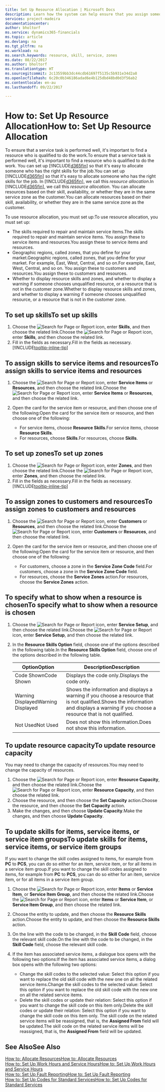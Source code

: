 ```yaml
---
title: Set Up Resource Allocation | Microsoft Docs
description: Learn how the system can help ensure that you assign someone who has the skills required to provide a service.
services: project-madeira
documentationcenter: 
author: bholtorf
ms.service: dynamics365-financials
ms.topic: article
ms.devlang: na
ms.tgt_pltfrm: na
ms.workload: na
ms.search.keywords: resource, skill, service, zones
ms.date: 08/22/2017
ms.author: bholtorf
ms.translationtype: HT
ms.sourcegitcommit: 2c13559bb3dc44cdb61697f5135c5b931e34d2a8
ms.openlocfilehash: 6c20c0b346186adad6e4b125dbd48bd0d3f56ab2
ms.contentlocale: en-au
ms.lasthandoff: 09/22/2017

---
```


# <a name="how-to-set-up-resource-allocation"></a><span data-ttu-id="97446-103">How to: Set Up Resource Allocation</span><span class="sxs-lookup"><span data-stu-id="97446-103">How to: Set Up Resource Allocation</span></span>
<span data-ttu-id="97446-104">To ensure that a service task is performed well, it's important to find a resource who is qualified to do the work.</span><span class="sxs-lookup"><span data-stu-id="97446-104">To ensure that a service task is performed well, it's important to find a resource who is qualified to do the work.</span></span> <span data-ttu-id="97446-105">You can set up [!INCLUDE[d365fin](includes/d365fin_md.md)] so that it's easy to allocate someone who has the right skills for the job.</span><span class="sxs-lookup"><span data-stu-id="97446-105">You can set up [!INCLUDE[d365fin](includes/d365fin_md.md)] so that it's easy to allocate someone who has the right skills for the job.</span></span> <span data-ttu-id="97446-106">In [!INCLUDE[d365fin](includes/d365fin_md.md)], we call this _resource allocation_.</span><span class="sxs-lookup"><span data-stu-id="97446-106">In [!INCLUDE[d365fin](includes/d365fin_md.md)], we call this _resource allocation_.</span></span> <span data-ttu-id="97446-107">You can allocate resources based on their skill, availability, or whether they are in the same service zone as the customer.</span><span class="sxs-lookup"><span data-stu-id="97446-107">You can allocate resources based on their skill, availability, or whether they are in the same service zone as the customer.</span></span> 

<span data-ttu-id="97446-108">To use resource allocation, you must set up:</span><span class="sxs-lookup"><span data-stu-id="97446-108">To use resource allocation, you must set up:</span></span>  
  
* <span data-ttu-id="97446-109">The skills required to repair and maintain service items.</span><span class="sxs-lookup"><span data-stu-id="97446-109">The skills required to repair and maintain service items.</span></span> <span data-ttu-id="97446-110">You assign these to service items and resources.</span><span class="sxs-lookup"><span data-stu-id="97446-110">You assign these to service items and resources.</span></span>  
* <span data-ttu-id="97446-111">Geographic regions, called zones, that you define for your market.</span><span class="sxs-lookup"><span data-stu-id="97446-111">Geographic regions, called zones, that you define for your market.</span></span> <span data-ttu-id="97446-112">For example, East, West, Central, and so on.</span><span class="sxs-lookup"><span data-stu-id="97446-112">For example, East, West, Central, and so on.</span></span> <span data-ttu-id="97446-113">You assign these to customers and resources.</span><span class="sxs-lookup"><span data-stu-id="97446-113">You assign these to customers and resources.</span></span>  
* <span data-ttu-id="97446-114">Whether to display resource skills and zones, and whether to display a warning if someone chooses unqualified resource, or a resource that is not in the customer zone.</span><span class="sxs-lookup"><span data-stu-id="97446-114">Whether to display resource skills and zones, and whether to display a warning if someone chooses unqualified resource, or a resource that is not in the customer zone.</span></span>  

## <a name="to-set-up-skills"></a><span data-ttu-id="97446-115">To set up skills</span><span class="sxs-lookup"><span data-stu-id="97446-115">To set up skills</span></span>
1. <span data-ttu-id="97446-116">Choose the ![Search for Page or Report](media/ui-search/search_small.png "Search for Page or Report icon") icon, enter **Skills**, and then choose the related link.</span><span class="sxs-lookup"><span data-stu-id="97446-116">Choose the ![Search for Page or Report](media/ui-search/search_small.png "Search for Page or Report icon") icon, enter **Skills**, and then choose the related link.</span></span>  
2. <span data-ttu-id="97446-117">Fill in the fields as necessary.</span><span class="sxs-lookup"><span data-stu-id="97446-117">Fill in the fields as necessary.</span></span> [!INCLUDE[tooltip-inline-tip](includes/tooltip-inline-tip_md.md)]  

## <a name="to-assign-skills-to-service-items-and-resources"></a><span data-ttu-id="97446-118">To assign skills to service items and resources</span><span class="sxs-lookup"><span data-stu-id="97446-118">To assign skills to service items and resources</span></span>
1. <span data-ttu-id="97446-119">Choose the ![Search for Page or Report](media/ui-search/search_small.png "Search for Page or Report icon") icon, enter **Service Items** or **Resources**, and then choose the related link.</span><span class="sxs-lookup"><span data-stu-id="97446-119">Choose the ![Search for Page or Report](media/ui-search/search_small.png "Search for Page or Report icon") icon, enter **Service Items** or **Resources**, and then choose the related link.</span></span>  
2. <span data-ttu-id="97446-120">Open the card for the service item or resource, and then choose one of the following:</span><span class="sxs-lookup"><span data-stu-id="97446-120">Open the card for the service item or resource, and then choose one of the following:</span></span>  
  
    * <span data-ttu-id="97446-121">For service items, choose **Resource Skills**.</span><span class="sxs-lookup"><span data-stu-id="97446-121">For service items, choose **Resource Skills**.</span></span>  
    * <span data-ttu-id="97446-122">For resources, choose **Skills**.</span><span class="sxs-lookup"><span data-stu-id="97446-122">For resources, choose **Skills**.</span></span>  

## <a name="to-set-up-zones"></a><span data-ttu-id="97446-123">To set up zones</span><span class="sxs-lookup"><span data-stu-id="97446-123">To set up zones</span></span>
1. <span data-ttu-id="97446-124">Choose the ![Search for Page or Report](media/ui-search/search_small.png "Search for Page or Report icon") icon, enter **Zones**, and then choose the related link.</span><span class="sxs-lookup"><span data-stu-id="97446-124">Choose the ![Search for Page or Report](media/ui-search/search_small.png "Search for Page or Report icon") icon, enter **Zones**, and then choose the related link.</span></span>  
2. <span data-ttu-id="97446-125">Fill in the fields as necessary.</span><span class="sxs-lookup"><span data-stu-id="97446-125">Fill in the fields as necessary.</span></span> [!INCLUDE[tooltip-inline-tip](includes/tooltip-inline-tip_md.md)]  

## <a name="to-assign-zones-to-customers-and-resources"></a><span data-ttu-id="97446-126">To assign zones to customers and resources</span><span class="sxs-lookup"><span data-stu-id="97446-126">To assign zones to customers and resources</span></span> 
1. <span data-ttu-id="97446-127">Choose the ![Search for Page or Report](media/ui-search/search_small.png "Search for Page or Report icon") icon, enter **Customers** or **Resources**, and then choose the related link.</span><span class="sxs-lookup"><span data-stu-id="97446-127">Choose the ![Search for Page or Report](media/ui-search/search_small.png "Search for Page or Report icon") icon, enter **Customers** or **Resources**, and then choose the related link.</span></span>  
2. <span data-ttu-id="97446-128">Open the card for the service item or resource, and then choose one of the following:</span><span class="sxs-lookup"><span data-stu-id="97446-128">Open the card for the service item or resource, and then choose one of the following:</span></span>  
  
    * <span data-ttu-id="97446-129">For customers, choose a zone in the **Service Zone Code** field.</span><span class="sxs-lookup"><span data-stu-id="97446-129">For customers, choose a zone in the **Service Zone Code** field.</span></span>  
    * <span data-ttu-id="97446-130">For resources, choose the **Service Zones** action.</span><span class="sxs-lookup"><span data-stu-id="97446-130">For resources, choose the **Service Zones** action.</span></span>  

## <a name="to-specify-what-to-show-when-a-resource-is-chosen"></a><span data-ttu-id="97446-131">To specify what to show when a resource is chosen</span><span class="sxs-lookup"><span data-stu-id="97446-131">To specify what to show when a resource is chosen</span></span>
1. <span data-ttu-id="97446-132">Choose the ![Search for Page or Report](media/ui-search/search_small.png "Search for Page or Report icon") icon, enter **Service Setup**, and then choose the related link.</span><span class="sxs-lookup"><span data-stu-id="97446-132">Choose the ![Search for Page or Report](media/ui-search/search_small.png "Search for Page or Report icon") icon, enter **Service Setup**, and then choose the related link.</span></span> 
2. <span data-ttu-id="97446-133">In the **Resource Skills Option** field, choose one of the options described in the following table.</span><span class="sxs-lookup"><span data-stu-id="97446-133">In the **Resource Skills Option** field, choose one of the options described in the following table.</span></span>  
  
    |<span data-ttu-id="97446-134">**Option**</span><span class="sxs-lookup"><span data-stu-id="97446-134">**Option**</span></span>|<span data-ttu-id="97446-135">**Description**</span><span class="sxs-lookup"><span data-stu-id="97446-135">**Description**</span></span>|  
    |------------|-------------|  
    |<span data-ttu-id="97446-136">Code Shown</span><span class="sxs-lookup"><span data-stu-id="97446-136">Code Shown</span></span> | <span data-ttu-id="97446-137">Displays the code only.</span><span class="sxs-lookup"><span data-stu-id="97446-137">Displays the code only.</span></span>|  
    |<span data-ttu-id="97446-138">Warning Displayed</span><span class="sxs-lookup"><span data-stu-id="97446-138">Warning Displayed</span></span> | <span data-ttu-id="97446-139">Shows the information and displays a warning if you choose a resource that is not qualified.</span><span class="sxs-lookup"><span data-stu-id="97446-139">Shows the information and displays a warning if you choose a resource that is not qualified.</span></span>|  
    |<span data-ttu-id="97446-140">Not Used</span><span class="sxs-lookup"><span data-stu-id="97446-140">Not Used</span></span> | <span data-ttu-id="97446-141">Does not show this information.</span><span class="sxs-lookup"><span data-stu-id="97446-141">Does not show this information.</span></span>|  

## <a name="to-update-resource-capacity"></a><span data-ttu-id="97446-142">To update resource capacity</span><span class="sxs-lookup"><span data-stu-id="97446-142">To update resource capacity</span></span>  
<span data-ttu-id="97446-143">You may need to change the capacity of resources.</span><span class="sxs-lookup"><span data-stu-id="97446-143">You may need to change the capacity of resources.</span></span>  
  
1. <span data-ttu-id="97446-144">Choose the ![Search for Page or Report](media/ui-search/search_small.png "Search for Page or Report icon") icon, enter **Resource Capacity**, and then choose the related link.</span><span class="sxs-lookup"><span data-stu-id="97446-144">Choose the ![Search for Page or Report](media/ui-search/search_small.png "Search for Page or Report icon") icon, enter **Resource Capacity**, and then choose the related link.</span></span>  
2. <span data-ttu-id="97446-145">Choose the resource, and then choose the **Set Capacity** action.</span><span class="sxs-lookup"><span data-stu-id="97446-145">Choose the resource, and then choose the **Set Capacity** action.</span></span>  
3. <span data-ttu-id="97446-146">Make the changes, and then choose **Update Capacity**.</span><span class="sxs-lookup"><span data-stu-id="97446-146">Make the changes, and then choose **Update Capacity**.</span></span>  

## <a name="to-update-skills-for-items-service-items-or-service-item-groups"></a><span data-ttu-id="97446-147">To update skills for items, service items, or service item groups</span><span class="sxs-lookup"><span data-stu-id="97446-147">To update skills for items, service items, or service item groups</span></span>
<span data-ttu-id="97446-148">If you want to change the skill codes assigned to items, for example from **PC** to **PCS**, you can do so either for an item, service item, or for all items in a service item group.</span><span class="sxs-lookup"><span data-stu-id="97446-148">If you want to change the skill codes assigned to items, for example from **PC** to **PCS**, you can do so either for an item, service item, or for all items in a service item group.</span></span>  
  
1. <span data-ttu-id="97446-149">Choose the ![Search for Page or Report](media/ui-search/search_small.png "Search for Page or Report icon") icon, enter **Items** or **Service Item**, or **Service Item Group**, and then choose the related link.</span><span class="sxs-lookup"><span data-stu-id="97446-149">Choose the ![Search for Page or Report](media/ui-search/search_small.png "Search for Page or Report icon") icon, enter **Items** or **Service Item**, or **Service Item Group**, and then choose the related link.</span></span>  
2. <span data-ttu-id="97446-150">Choose the entity to update, and then choose the **Resource Skills** action.</span><span class="sxs-lookup"><span data-stu-id="97446-150">Choose the entity to update, and then choose the **Resource Skills** action.</span></span>  
3. <span data-ttu-id="97446-151">On the line with the code to be changed, in the **Skill Code** field, choose the relevant skill code.</span><span class="sxs-lookup"><span data-stu-id="97446-151">On the line with the code to be changed, in the **Skill Code** field, choose the relevant skill code.</span></span>  
4.  <span data-ttu-id="97446-152">If the item has associated service items, a dialogue box opens with the following two options:</span><span class="sxs-lookup"><span data-stu-id="97446-152">If the item has associated service items, a dialog box opens with the following two options:</span></span>  
  
    * <span data-ttu-id="97446-153">Change the skill codes to the selected value: Select this option if you want to replace the old skill code with the new one on all the related service items.</span><span class="sxs-lookup"><span data-stu-id="97446-153">Change the skill codes to the selected value: Select this option if you want to replace the old skill code with the new one on all the related service items.</span></span>  
    * <span data-ttu-id="97446-154">Delete the skill codes or update their relation: Select this option if you want to change the skill code on this item only.</span><span class="sxs-lookup"><span data-stu-id="97446-154">Delete the skill codes or update their relation: Select this option if you want to change the skill code on this item only.</span></span> <span data-ttu-id="97446-155">The skill code on the related service items will be reassigned, that is, the **Assigned From** field will be updated.</span><span class="sxs-lookup"><span data-stu-id="97446-155">The skill code on the related service items will be reassigned, that is, the **Assigned From** field will be updated.</span></span>  
  
## <a name="see-also"></a><span data-ttu-id="97446-156">See Also</span><span class="sxs-lookup"><span data-stu-id="97446-156">See Also</span></span>
[<span data-ttu-id="97446-157">How to: Allocate Resources</span><span class="sxs-lookup"><span data-stu-id="97446-157">How to: Allocate Resources</span></span>](service-how-to-allocate-resources.md)  
[<span data-ttu-id="97446-158">How to: Set Up Work Hours and Service Hours</span><span class="sxs-lookup"><span data-stu-id="97446-158">How to: Set Up Work Hours and Service Hours</span></span>](service-how-setup-work-service-hours.md)  
[<span data-ttu-id="97446-159">How to: Set Up Fault Reporting</span><span class="sxs-lookup"><span data-stu-id="97446-159">How to: Set Up Fault Reporting</span></span>](service-how-setup-fault-reporting.md)  
[<span data-ttu-id="97446-160">How to: Set Up Codes for Standard Services</span><span class="sxs-lookup"><span data-stu-id="97446-160">How to: Set Up Codes for Standard Services</span></span>](service-how-setup-service-coding.md)  
 


